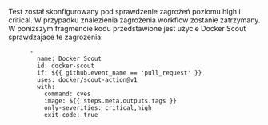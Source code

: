 Test został skonfigurowany pod sprawdzenie zagrożeń poziomu high i critical. 
W przypadku znalezienia zagrożenia workflow zostanie zatrzymany.
W poniższym fragmencie kodu przedstawione jest użycie Docker Scout sprawdzajace te zagrozenia:
```
      - 
        name: Docker Scout
        id: docker-scout
        if: ${{ github.event_name == 'pull_request' }}
        uses: docker/scout-action@v1
        with:
          command: cves
          image: ${{ steps.meta.outputs.tags }}
          only-severities: critical,high
          exit-code: true
```
